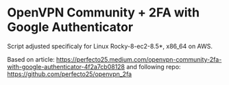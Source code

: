# OpenVPN Community + 2FA with Google Authenticator

Script adjusted specificaly for Linux Rocky-8-ec2-8.5*, x86_64 on AWS.

Based on article: https://perfecto25.medium.com/openvpn-community-2fa-with-google-authenticator-4f2a7cb08128 and following repo: https://github.com/perfecto25/openvpn_2fa
